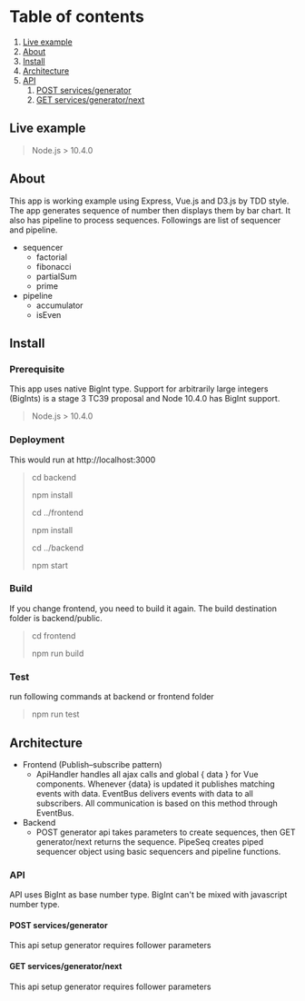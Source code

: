 # Table of contents  
1. [Live example](#Live)
1. [About](#About)
1. [Install](#Install)
1. [Architecture](#Architecture)
1. [API](#API)
    1. [POST services/generator](#post)
    2. [GET services/generator/next](#get)
  
## Live example <a name="Live"></a>
> Node.js  > 10.4.0
## About <a name="About"></a>
This app is working example using Express, Vue.js and D3.js by TDD style. The app generates sequence of number 
then displays them by bar chart. It also has pipeline to process sequences. Followings are list of sequencer and pipeline.

- sequencer
  - factorial
  - fibonacci
  - partialSum
  - prime
- pipeline
  - accumulator
  - isEven
    
## Install <a name="Install"></a>
### Prerequisite </a>
This app uses native BigInt type. Support for arbitrarily large integers (BigInts) is a stage 3 TC39 proposal and Node 10.4.0 has BigInt support. 
> Node.js  > 10.4.0
### Deployment
This would run at http://localhost:3000
> cd backend
>
> npm install
>
> cd ../frontend
>  
> npm install
>
> cd ../backend
>
> npm start

### Build 
If you change frontend, you need to build it again. The build destination folder is backend/public.
> cd frontend
>
> npm run build

### Test
run following commands at backend or frontend folder
> npm run test

## Architecture <a name="Architecture"></a>
- Frontend (Publish–subscribe pattern)
  - ApiHandler handles all ajax calls and global { data } for Vue components. Whenever {data} is updated it publishes
matching events with data. EventBus delivers events with data to all subscribers. 
All communication is based on this method through EventBus.    
- Backend
  - POST generator api takes parameters to create sequences, then GET generator/next returns the sequence. PipeSeq creates piped sequencer object using basic sequencers and pipeline functions.
  

### API <a name="API"></a>
API uses BigInt as base number type. BigInt can't be mixed with javascript number type.
#### POST services/generator <a name="post"></a>
This api setup generator requires follower parameters 

#### GET services/generator/next <a name="get"></a>
This api setup generator requires follower parameters
